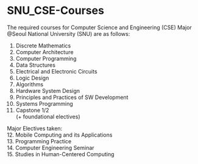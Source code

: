 # SNU_CSE-Courses

The required courses for Computer Science and Engineering (CSE) Major @Seoul National University (SNU) are as follows:
1. Discrete Mathematics
2. Computer Architecture
3. Computer Programming
4. Data Structures
5. Electrical and Electronic Circuits
6. Logic Design
7. Algorithms
8. Hardware System Design
9. Principles and Practices of SW Development
10. Systems Programming
11. Capstone 1/2  
(+ foundational electives)  

Major Electives taken:  
12. Mobile Computing and its Applications  
13. Programming Practice  
14. Computer Engineering Seminar  
15. Studies in Human-Centered Computing

